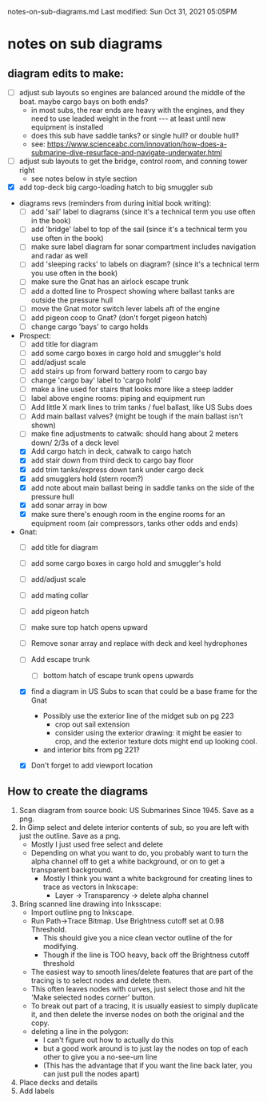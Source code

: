 notes-on-sub-diagrams.md
Last modified: Sun Oct 31, 2021  05:05PM


# notes on sub diagrams

## diagram edits to make:
* [ ] adjust sub layouts so engines are balanced around the middle of the boat. maybe cargo bays on both ends?
	* in most subs, the rear ends are heavy with the engines, and they need to use leaded weight in the front --- at least until new equipment is installed
	* does this sub have saddle tanks? or single hull? or double hull?
	* see: https://www.scienceabc.com/innovation/how-does-a-submarine-dive-resurface-and-navigate-underwater.html
* [ ] adjust sub layouts to get the bridge, control room, and conning tower right
	* see notes below in style section
* [X] add top-deck big cargo-loading hatch to big smuggler sub
* diagrams revs (reminders from during initial book writing):
	* [ ] add 'sail' label to diagrams (since it's a technical term you use often in the book)
	* [ ] add 'bridge' label to top of the sail (since it's a technical term you use often in the book)
	* [ ] make sure label diagram for sonar compartment includes navigation and radar as well
	* [ ] add 'sleeping racks' to labels on diagram? (since it's a technical term you use often in the book)
	* [ ] make sure the Gnat has an airlock escape trunk
	* [ ] add a dotted line to Prospect showing where ballast tanks are outside the pressure hull
	* [ ] move the Gnat motor switch lever labels aft of the engine
	* [ ] add pigeon coop to Gnat? (don't forget pigeon hatch)
	* [ ] change cargo 'bays' to cargo holds
* Prospect:
	* [ ] add title for diagram
	* [ ] add some cargo boxes in cargo hold and smuggler's hold
	* [ ] add/adjust scale
	* [ ] add stairs up from forward battery room to cargo bay
	* [ ] change 'cargo bay' label to 'cargo hold'
	* [ ] make a line used for stairs that looks more like a steep ladder
	* [ ] label above engine rooms: piping and equipment run
	* [ ] Add little X mark lines to trim tanks / fuel ballast, like US Subs does
	* [ ] Add main ballast valves? (might be tough if the main ballast isn't shown)
	* [ ] make fine adjustments to catwalk: should hang about 2 meters down/ 2/3s of a deck level
	* [X] Add cargo hatch in deck, catwalk to cargo hatch
	* [X] add stair down from third deck to cargo bay floor
	* [X] add trim tanks/express down tank under cargo deck
	* [X] add smugglers hold (stern room?)
	* [X] add note about main ballast being in saddle tanks on the side of the pressure hull
	* [X] add sonar array in bow
	* [X] make sure there's enough room in the engine rooms for an equipment room (air compressors, tanks other odds and ends)
* Gnat:
	* [ ] add title for diagram
	* [ ] add some cargo boxes in cargo hold and smuggler's hold
	* [ ] add/adjust scale
	* [ ] add mating collar
	* [ ] add pigeon hatch
	* [ ] make sure top hatch opens upward
	* [ ] Remove sonar array and replace with deck and keel hydrophones
	* [ ] Add escape trunk
		* [ ] bottom hatch of escape trunk opens upwards 
	* [X] find a diagram in US Subs to scan that could be a base frame for the Gnat
		* Possibly use the exterior line of the midget sub on pg 223
			* crop out sail extension
			* consider using the exterior drawing: it might be easier to crop, and the exterior texture dots might end up looking cool.
		* and interior bits from pg 221?
	* [X] Don't forget to add viewport location



## How to create the diagrams
1. Scan diagram from source book: US Submarines Since 1945. Save as a png.
2. In Gimp select and delete interior contents of sub, so you are left with just the outline. Save as a png.
	* Mostly I just used free select and delete
	* Depending on what you want to do, you probably want to turn the alpha channel off to get a white background, or on to get a transparent background.
		* Mostly I think you want a white background for creating lines to trace as vectors in Inkscape:
			* Layer -> Transparency -> delete alpha channel
3. Bring scanned line drawing into Inksscape:
	* Import outline png to Inkscape. 
	* Run Path->Trace Bitmap. Use Brightness cutoff set at 0.98 Threshold. 
		* This should give you a nice clean vector outline of the for modifying.
		* Though if the line is TOO heavy, back off the Brightness cutoff threshold
	* The easiest way to smooth lines/delete features that are part of the tracing is to select nodes and delete them.
	* This often leaves nodes with curves, just select those and hit the 'Make selected nodes corner' button.
	* To break out part of a tracing, it is usually easiest to simply duplicate it, and then delete the inverse nodes on both the original and the copy.
	* deleting a line in the polygon:
		* I can't figure out how to actually do this
		* but a good work around is to just lay the nodes on top of each other to give you a no-see-um line
		* (This has the advantage that if you want the line back later, you can just pull the nodes apart)
4. Place decks and details
5. Add labels



